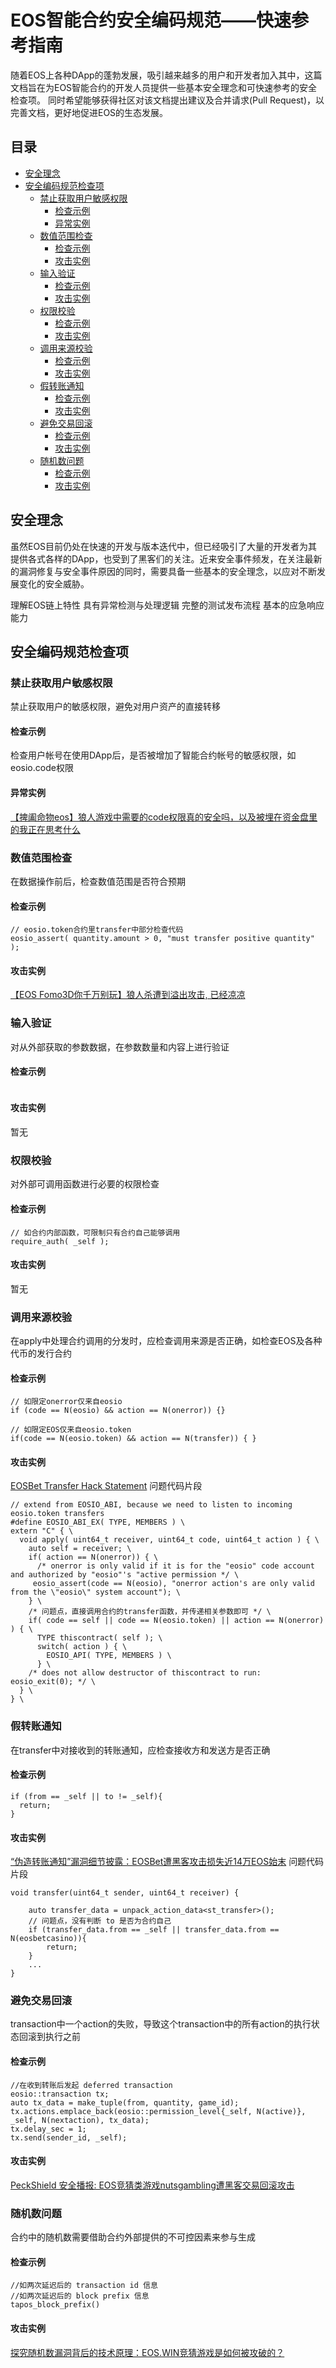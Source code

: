 # EOS智能合约安全编码规范——快速参考指南

随着EOS上各种DApp的蓬勃发展，吸引越来越多的用户和开发者加入其中，这篇文档旨在为EOS智能合约的开发人员提供一些基本安全理念和可快速参考的安全检查项。
同时希望能够获得社区对该文档提出建议及合并请求(Pull Request)，以完善文档，更好地促进EOS的生态发展。

## 目录

* [安全理念](#安全理念)
* [安全编码规范检查项](#安全编码规范检查项)
   * [禁止获取用户敏感权限](#禁止获取用户敏感权限)
      * [检查示例](#检查示例)
      * [异常实例](#异常实例)
   * [数值范围检查](#数值范围检查)
      * [检查示例](#检查示例)
      * [攻击实例](#攻击实例)
   * [输入验证](#输入验证)
      * [检查示例](#检查示例)
      * [攻击实例](#攻击实例)
   * [权限校验](#权限校验)
      * [检查示例](#检查示例)
      * [攻击实例](#攻击实例)
   * [调用来源校验](#调用来源校验)
      * [检查示例](#检查示例)
      * [攻击实例](#攻击实例)
   * [假转账通知](#假转账通知)
      * [检查示例](#检查示例)
      * [攻击实例](#攻击实例)
   * [避免交易回滚](#避免交易回滚)
      * [检查示例](#检查示例)
      * [攻击实例](#攻击实例)
   * [随机数问题](#随机数问题)
      * [检查示例](#检查示例)
      * [攻击实例](#攻击实例)

## 安全理念
虽然EOS目前仍处在快速的开发与版本迭代中，但已经吸引了大量的开发者为其提供各式各样的DApp，也受到了黑客们的关注。近来安全事件频发，在关注最新的漏洞修复与安全事件原因的同时，需要具备一些基本的安全理念，以应对不断发展变化的安全威胁。

理解EOS链上特性
具有异常检测与处理逻辑
完整的测试发布流程
基本的应急响应能力

## 安全编码规范检查项

### 禁止获取用户敏感权限
禁止获取用户的敏感权限，避免对用户资产的直接转移
#### 检查示例
检查用户帐号在使用DApp后，是否被增加了智能合约帐号的敏感权限，如eosio.code权限
#### 异常实例
[【捭阖命物eos】狼人游戏中需要的code权限真的安全吗，以及被埋在资金盘里的我正在思考什么](https://bihu.com/article/992656)

### 数值范围检查
在数据操作前后，检查数值范围是否符合预期
#### 检查示例
```
// eosio.token合约里transfer中部分检查代码
eosio_assert( quantity.amount > 0, "must transfer positive quantity" );
```
#### 攻击实例
[【EOS Fomo3D你千万别玩】狼人杀遭到溢出攻击, 已经凉凉](https://bihu.com/article/995093)

### 输入验证
对从外部获取的参数数据，在参数数量和内容上进行验证
#### 检查示例
```
```
#### 攻击实例
暂无

### 权限校验
对外部可调用函数进行必要的权限检查
#### 检查示例
```
// 如合约内部函数，可限制只有合约自己能够调用
require_auth( _self );
```
#### 攻击实例
暂无

### 调用来源校验
在apply中处理合约调用的分发时，应检查调用来源是否正确，如检查EOS及各种代币的发行合约
#### 检查示例
```
// 如限定onerror仅来自eosio
if (code == N(eosio) && action == N(onerror)) {}

// 如限定EOS仅来自eosio.token
if(code == N(eosio.token) && action == N(transfer)) { }
```
#### 攻击实例
[EOSBet Transfer Hack Statement](https://www.reddit.com/r/eos/comments/9fxyd4/eosbet_transfer_hack_statement/)
问题代码片段
```
// extend from EOSIO_ABI, because we need to listen to incoming eosio.token transfers
#define EOSIO_ABI_EX( TYPE, MEMBERS ) \
extern "C" { \
  void apply( uint64_t receiver, uint64_t code, uint64_t action ) { \
    auto self = receiver; \
    if( action == N(onerror)) { \
      /* onerror is only valid if it is for the "eosio" code account and authorized by "eosio"'s "active permission */ \
     eosio_assert(code == N(eosio), "onerror action's are only valid from the \"eosio\" system account"); \
    } \
    /* 问题点，直接调用合约的transfer函数，并传递相关参数即可 */ \
    if( code == self || code == N(eosio.token) || action == N(onerror) ) { \
      TYPE thiscontract( self ); \
      switch( action ) { \
        EOSIO_API( TYPE, MEMBERS ) \
      } \
    /* does not allow destructor of thiscontract to run: eosio_exit(0); */ \
  } \
} \

```

### 假转账通知
在transfer中对接收到的转账通知，应检查接收方和发送方是否正确

#### 检查示例
```
if (from == _self || to != _self){
  return;
}
```

#### 攻击实例
[“伪造转账通知”漏洞细节披露：EOSBet遭黑客攻击损失近14万EOS始末](https://mp.weixin.qq.com/s/Yo-tHB_2GHdnSt5pyPnnpA)
问题代码片段
```
void transfer(uint64_t sender, uint64_t receiver) {

    auto transfer_data = unpack_action_data<st_transfer>();
    // 问题点，没有判断 to 是否为合约自己
    if (transfer_data.from == _self || transfer_data.from == N(eosbetcasino)){
        return;
    }
    ...
}

```

### 避免交易回滚
transaction中一个action的失败，导致这个transaction中的所有action的执行状态回滚到执行之前

#### 检查示例
```
//在收到转账后发起 deferred transaction
eosio::transaction tx;
auto tx_data = make_tuple(from, quantity, game_id);
tx.actions.emplace_back(eosio::permission_level{_self, N(active)}, _self, N(nextaction), tx_data);
tx.delay_sec = 1;
tx.send(sender_id, _self);
```
#### 攻击实例
[PeckShield 安全播报: EOS竞猜类游戏nutsgambling遭黑客交易回滚攻击](https://www.bianews.com/news/flash?id=25688)

### 随机数问题
合约中的随机数需要借助合约外部提供的不可控因素来参与生成
#### 检查示例
```
//如两次延迟后的 transaction id 信息
//如两次延迟后的 block prefix 信息
tapos_block_prefix()
```
#### 攻击实例
[探究随机数漏洞背后的技术原理：EOS.WIN竞猜游戏是如何被攻破的？]()